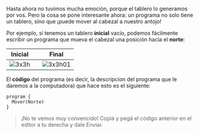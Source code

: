 Hasta ahora no tuvimos mucha emoción, porque el tablero lo generamos por vos. Pero la cosa se pone interesante ahora: un programa no solo tiene un tablero, sino que ¡puede mover al cabezal a nuestro antojo!

Por ejemplo, si tenemos un tablero **inicial** vacío, podemos fácilmente escribir un programa que mueva el cabezal una posición hacia el **norte**:

| Inicial |   | Final |
|:-------:|:-:|:-----:|
|![3x3h](https://raw.githubusercontent.com/sagrado-corazon-alcal/mumuki-fundamentos-gobstones-guia-1-primeros-programas/master/3x3h.png)|<i class="fa fa-arrow-right"></i>|![3x3h01](https://raw.githubusercontent.com/sagrado-corazon-alcal/mumuki-fundamentos-gobstones-guia-1-primeros-programas/master/3x3h01.png)|

El **código** del programa (es decir, la descripcion del programa que le daremos a la computadora) que hace esto es el siguiente:

```puppet
program {
  Mover(Norte)
}
```

> ¡No te vemos muy convencido! Copiá y pegá el código anterior en el editor a tu derecha y dale Enviar.

